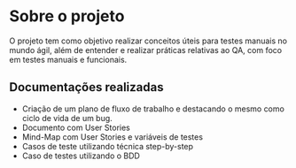 # Sobre o projeto
O projeto tem como objetivo realizar conceitos úteis para testes manuais no mundo ágil, além de entender e realizar práticas relativas ao QA, com foco em testes manuais e funcionais.



## Documentações realizadas 

- Criação de um plano de fluxo de trabalho e destacando o mesmo como ciclo de vida de um bug.
- Documento com User Stories
- Mind-Map com User Stories e variáveis de testes
- Casos de teste utilizando técnica step-by-step
- Caso de testes utilizando o BDD